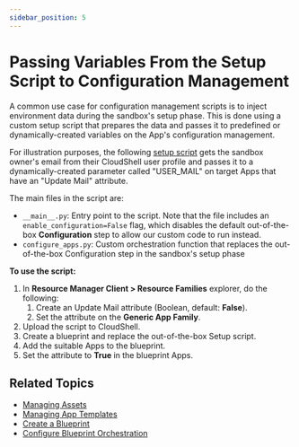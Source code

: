 ```yaml
---
sidebar_position: 5
---
```


# Passing Variables From the Setup Script to Configuration Management

A common use case for configuration management scripts is to inject environment data during the sandbox's setup phase. This is done using a custom setup script that prepares the data and passes it to predefined or dynamically-created variables on the App's configuration management.

For illustration purposes, the following [setup script](https://github.com/QualiSystemsLab/cloudshell-api-script-samples/tree/master/generic-orchestration-samples/setup/setup_set_user_mail_on_apps) gets the sandbox owner's email from their CloudShell user profile and passes it to a dynamically-created parameter called "USER\_MAIL" on target Apps that have an "Update Mail" attribute.

The main files in the script are:

- `__main__.py`: Entry point to the script. Note that the file includes an `enable_configuration=False` flag, which disables the default out-of-the-box **Configuration** step to allow our custom code to run instead.
- `configure_apps.py`: Custom orchestration function that replaces the out-of-the-box Configuration step in the sandbox's setup phase

**To use the script:**

1. In **Resource Manager Client > Resource Families** explorer, do the following:
    1. Create an Update Mail attribute (Boolean, default: **False**).
    2. Set the attribute on the **Generic App Family**.
2. Upload the script to CloudShell.
3. Create a blueprint and replace the out-of-the-box Setup script.
4. Add the suitable Apps to the blueprint.
5. Set the attribute to **True** in the blueprint Apps.

## Related Topics

- [Managing Assets](./../../admin/cloudshell-manage-dashboard/managing-automation/managing-assets.md)
- [Managing App Templates](../../admin/cloudshell-manage-dashboard/manage-app-templates/index.md)
- [Create a Blueprint](../../portal/blueprints/creating-blueprints/create-blueprint.md)
- [Configure Blueprint Orchestration](../../portal/blueprints/creating-blueprints/blueprint-properties/configure-orchestration.md)
